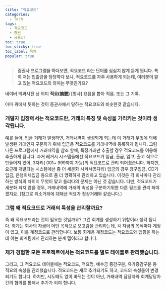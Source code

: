 ```yaml
---
title: "적요코드"
categories:
  - Tech
tags: 
  - 적요코드
  - 증권
  - 금융IT
toc: true
toc_sticky: true
toc_label: 목차
popular: true
---
```


>**증권사 프로그램을 하다보면, 적요코드 라는 단어를 심심치 않게 듣게 됩니다. 특히 저는 입출금을 담당하다 보니, 적요코드를 자주 사용하게 되는데, 여러분이 알고 있는 적요코드의 의미는 무엇인가요?**

네이버 백과사전 상 의미
**적요(摘要)**
[명사] 요점을 뽑아 적음. 또는 그 기록.

아마 위에서 뜻하는 것이 증권사에서 말하는 적요코드와 비슷한것 같습니다.
### 개발자 입장에서는 적요코드란, 거래의 특징 및 속성을 가리키는 것이라 생각됩니다.
예를 들어, 입금 거래가 발생하면, 거래내역이 생성되게 되는데 이 거래가 무엇에 의해 발생된 거래인지 구분하기 위해 입금용 적요코드를 거래내역에 등록하게 됩니다. 그럼 다른 프로그램에서 거래내역을 참조 할때, 특정거래만 추출할 경우 적요코드를 이용해 추출하게 됩니다. 과거 레거시 시스템들에선 적요코드가 입금, 출금, 입고, 출고 식으로 만들어져 있어, 3자리( 001~ 999까지 가능)의 적요코드로 관리 되어졌습니다. 하지만, 요근래 개발되는 시스템에선 좀 더 세분화 시켜서(5자리) 입금의 경우 창구입금, CD기입금, 은행이체입금 등으로 좀 더 명확하게 관리하고 있습니다. 이것은 각 회사마다 관리하는 방식의 차이지 무엇이 맞고 틀리다의 문제는 아닌 것 같습니다. 다만, 적요코드가 세분화 되지 않을 경우, 거래내역에 거래의 속성을 구분하기위한 다른 필드를 관리 해야 겠지요. (참고로 취소거래에 대해선 적요가 정상거래와 같습니다.)

### 그럼 왜 적요코드로 거래의 특성을 관리할까요? 
즉 왜 적요코드라는 것이 필요한 것일까요?
그건 회계를 생성하기 위함이라 생각 됩니다. 회계는 회사의 자금이 어떤 목적으로 오고감을 관리하는데, 각 자금의 목적마다 계정이 있고, 이를 계정코드로 관리합니다. 보통 회계용 계정코드는 적요코드와 맵핑을 하는데 이는 회계팀에서 관리하는 분계 맵이라고 합니다.

### 제가 경험한 모든 프로젝트에서는 적요코드를 별도 테이블로 관리했습니다.
그리고, 그 적요코드 테이블에는 적요코드, 적요명, 예수금 증감구분, 유가증감구분 등 적요의 속성을 관리했습니다. 적요코드는 새로 추가되기도 하고, 코드의 속성들이 변경 되기도 합니다. 하지만, 시도때도 없이 바뀌는 것이 아닌, 거래내역 담당자와 회계담당자간의 협의를 통해서 추가가 되야 합니다.